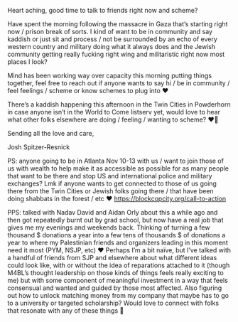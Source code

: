 Heart aching, good time to talk to friends right now and scheme?

Have spent the morning following the massacre in Gaza that’s starting right now / prison break of sorts. I kind of want to be in community and say kaddish or just sit and process / not be surrounded by an echo of every western country and military doing what it always does and the Jewish community getting really fucking right wing and militaristic right now most places I look?

Mind has been working way over capacity this morning putting things together, feel free to reach out if anyone wants to say hi / be in community / feel feelings / scheme or know schemes to plug into ❤️

There’s a kaddish happening this afternoon in the Twin Cities in Powderhorn in case anyone isn’t in the World to Come listserv yet, would love to hear what other folks elsewhere are doing / feeling / wanting to scheme? ❤️💞

Sending all the love and care,

Josh Spitzer-Resnick

PS: anyone going to be in Atlanta Nov 10-13 with us / want to join those of us with wealth to help make it as accessible as possible for as many people that want to be there and stop US and international police and military exchanges? Lmk if anyone wants to get connected to those of us going there from the Twin Cities or Jewish folks going there / that have been doing shabbats in the forest / etc ❤️ https://blockcopcity.org/call-to-action

PPS: talked with Nadav David and Aidan Orly about this a while ago and then got repeatedly burnt out by grad school, but now have a real job that gives me my evenings and weekends back. Thinking of turning a few thousand $ donations a year into a few tens of thousands $ of donations a year to where my Palestinian friends and organizers leading in this moment need it most (PYM, NSJP, etc) ❤️ Perhaps I’m a bit naïve, but I’ve talked with a handful of friends from SJP and elsewhere about what different ideas could look like, with or without the idea of reparations attached to it (though M4BL’s thought leadership on those kinds of things feels really exciting to me) but with some component of meaningful investment in a way that feels consensual and wanted and guided by those most affected. Also figuring out how to unlock matching money from my company that maybe has to go to a university or targeted scholarship? Would love to connect with folks that resonate with any of these things 💞